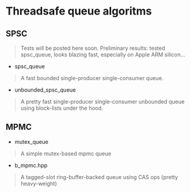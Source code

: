 # Threadsafe queue algoritms

## SPSC
> Tests will be posted here soon. Preliminary results: tested spsc_queue, looks blazing fast, especially on Apple ARM silicon... 

- spsc_queue 
> A fast bounded single-producer single-consumer queue. 

- unbounded_spsc_queue
> A pretty fast single-producer single-consumer unbounded queue using block-lists under the hood. 

## MPMC 
- mutex_queue 
> A simple mutex-based mpmc queue

- b_mpmc.hpp
> A tagged-slot ring-buffer-backed queue using CAS ops (pretty heavy-weight)
